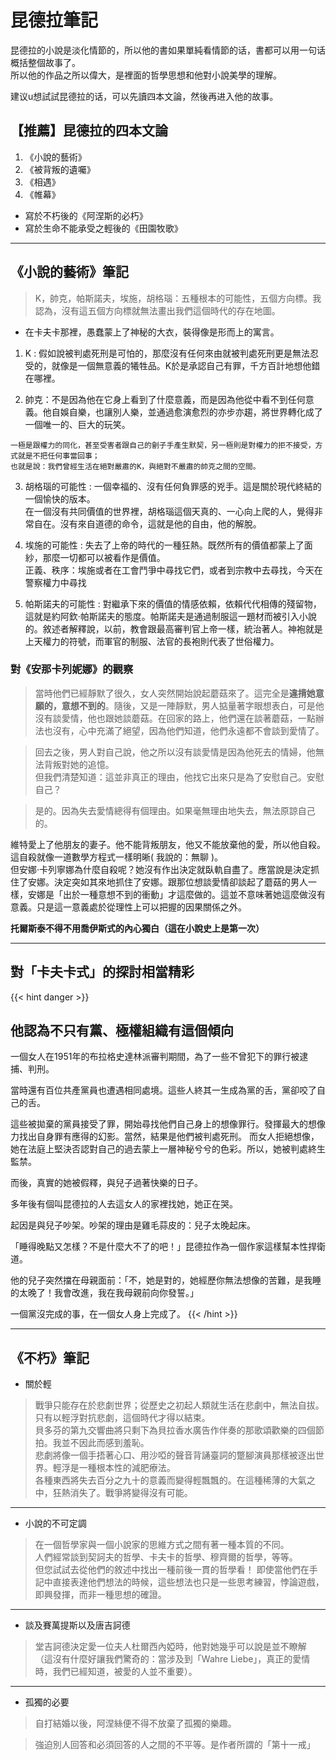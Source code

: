 # 昆德拉筆記

昆德拉的小說是淡化情節的，所以他的書如果單純看情節的话，書都可以用一句话概括整個故事了。  
所以他的作品之所以偉大，是裡面的哲學思想和他對小說美學的理解。  

建议u想試試昆德拉的话，可以先讀四本文論，然後再进入他的故事。 

## 【推薦】昆德拉的四本文論

1. 《小說的藝術》
2. 《被背叛的遺囑》
3. 《相遇》
4. 《帷幕》

* 寫於不朽後的《阿涅斯的必朽》
* 寫於生命不能承受之輕後的《田園牧歌》
---
## 《小說的藝術》筆記
>K，帥克，帕斯諾夫，埃施，胡格瑙：五種根本的可能性，五個方向標。我認為，沒有這五個方向標就無法畫出我們這個時代的存在地圖。

- 在卡夫卡那裡，愚蠢蒙上了神秘的大衣，裝得像是形而上的寓言。

1. K : 假如說被判處死刑是可怕的，那麼沒有任何來由就被判處死刑更是無法忍受的，就像是一個無意義的犧牲品。K於是承認自己有罪，千方百計地想他錯在哪裡。

2. 帥克：不是因為他在它身上看到了什麼意義，而是因為他從中看不到任何意義。他自娛自樂，也讓別人樂，並通過愈演愈烈的亦步亦趨，將世界轉化成了一個唯一的、巨大的玩笑。

```tpl
一極是跟權力的同化，甚至受害者跟自己的劊子手產生默契，另一極則是對權力的拒不接受，方式就是不把任何事當回事；  
也就是說：我們曾經生活在絕對嚴肅的K，與絕對不嚴肅的帥克之間的空間。
```
3. 胡格瑙的可能性 : 一個幸福的、沒有任何負罪感的兇手。這是關於現代終結的一個愉快的版本。  
在一個沒有共同價值的世界裡，胡格瑙這個天真的、一心向上爬的人，覺得非常自在。沒有來自道德的命令，這就是他的自由，他的解脫。

4. 埃施的可能性 : 失去了上帝的時代的一種狂熱。既然所有的價值都蒙上了面紗，那麼一切都可以被看作是價值。  
正義、秩序：埃施或者在工會鬥爭中尋找它們，或者到宗教中去尋找，今天在警察權力中尋找

5. 帕斯諾夫的可能性 : 對繼承下來的價值的情感依賴，依賴代代相傳的殘留物，這就是約阿欽·帕斯諾夫的態度。帕斯諾夫是通過制服這一題材而被引入小說的。敘述者解釋說，以前，教會跟最高審判官上帝一樣，統治著人。神袍就是上天權力的符號，而軍官的制服、法官的長袍則代表了世俗權力。

### 對《安那卡列妮娜》的觀察

>當時他們已經靜默了很久，女人突然開始說起蘑菇來了。這完全是**違揹她意願的，意想不到的**。隨後，又是一陣靜默，男人掂量著字眼想表白，可是他沒有談愛情，他也跟她談蘑菇。在回家的路上，他們還在談著蘑菇，一點辦法也沒有，心中充滿了絕望，因為他們知道，他們永遠都不會談到愛情了。  

>回去之後，男人對自己說，他之所以沒有談愛情是因為他死去的情婦，他無法背叛對她的追憶。  
>但我們清楚知道：這並非真正的理由，他找它出來只是為了安慰自己。安慰自己？  

>是的。因為失去愛情總得有個理由。如果毫無理由地失去，無法原諒自己的。

維特愛上了他朋友的妻子。他不能背叛朋友，他又不能放棄他的愛，所以他自殺。這自殺就像一道數學方程式一樣明晰( 我說的：無聊 )。  
但安娜·卡列寧娜為什麼自殺呢？她沒有作出決定就臥軌自盡了。應當說是決定抓住了安娜。決定突如其來地抓住了安娜。跟那位想談愛情卻談起了蘑菇的男人一樣，安娜是「出於一種意想不到的衝動」才這麼做的。這並不意味著她這麼做沒有意義。只是這一意義處於從理性上可以把握的因果關係之外。  

**托爾斯泰不得不用喬伊斯式的內心獨白（這在小說史上是第一次）**

---
## 對「卡夫卡式」的探討相當精彩
{{< hint danger >}}
## 他認為不只有黨、極權組織有這個傾向
一個女人在1951年的布拉格史達林派審判期間，為了一些不曾犯下的罪行被逮捕、判刑。  

當時還有百位共產黨員也遭遇相同處境。這些人終其一生成為黨的舌，黨卻咬了自己的舌。  

這些被拋棄的黨員接受了罪，開始尋找他們自己身上的想像罪行。發揮最大的想像力找出自身罪有應得的幻影。當然，結果是他們被判處死刑。
而女人拒絕想像，她在法庭上堅決否認對自己的過去蒙上一層神秘兮兮的色彩。所以，她被判處終生監禁。  

而後，真實的她被假釋，與兒子過著快樂的日子。

多年後有個叫昆德拉的人去這女人的家裡找她，她正在哭。  

起因是與兒子吵架。吵架的理由是雞毛蒜皮的：兒子太晚起床。   

「睡得晚點又怎樣？不是什麼大不了的吧！」昆德拉作為一個作家這樣幫本性捍衛道。  

他的兒子突然擋在母親面前：「不，她是對的，她經歷你無法想像的苦難，是我睡的太晚了！我會改進，我在我母親前向你發誓。」  

一個黨沒完成的事，在一個女人身上完成了。
{{< /hint >}}

---
## 《不朽》筆記

- 關於輕

>戰爭只能存在於悲劇世界；從歷史之初起人類就生活在悲劇中，無法自拔。只有以輕浮對抗悲劇，這個時代才得以結束。  
>貝多芬的第九交響曲將只剩下為貝拉香水廣告作伴奏的那歌頌歡樂的四個節拍。我並不因此而感到羞恥。  
>悲劇將像一個手捂著心口、用沙啞的聲音背誦臺詞的蹩腳演員那樣被逐出世界。輕浮是一種根本性的減肥療法。  
>各種東西將失去百分之九十的意義而變得輕飄飄的。在這種稀薄的大氣之中，狂熱消失了。戰爭將變得沒有可能。
---
- 小說的不可定調

>在一個哲學家與一個小說家的思維方式之間有著一種本質的不同。  
>人們經常談到契訶夫的哲學、卡夫卡的哲學、穆齊爾的哲學，等等。  
>但您試試去從他們的敘述中找出一種前後一貫的哲學看！ 
>即使當他們在手記中直接表達他們想法的時候，這些想法也只是一些思考練習，悖論遊戲，即興發揮，而非一種思想的確證。
---
- 談及賽萬提斯以及唐吉訶德

>堂吉訶德決定愛一位夫人杜爾西內婭時，他對她幾乎可以說是並不瞭解  
>（這沒有什麼好讓我們驚奇的：當涉及到「Wahre Liebe」，真正的愛情時，我們已經知道，被愛的人並不重要）。

---
- 孤獨的必要

>自打結婚以後，阿涅絲便不得不放棄了孤獨的樂趣。  

>強迫別人回答和必須回答的人之間的不平等。是作者所謂的「第十一戒」

